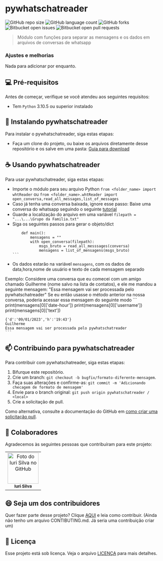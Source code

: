 # pywhatschatreader

![GitHub repo size](https://img.shields.io/github/repo-size/PorthoGamesBR/pywhatschatreader?style=for-the-badge)
![GitHub language count](https://img.shields.io/github/languages/count/PorthoGamesBR/pywhatschatreader?style=for-the-badge)
![GitHub forks](https://img.shields.io/github/forks/PorthoGamesBR/pywhatschatreader?style=for-the-badge)
![Bitbucket open issues](https://img.shields.io/bitbucket/issues/PorthoGamesBR/pywhatschatreader?style=for-the-badge)
![Bitbucket open pull requests](https://img.shields.io/bitbucket/PorthoGamesBR/pywhatschatreader?style=for-the-badge)

> Módulo com funções para separar as mensagens e os dados em arquivos de conversas de whatsapp

### Ajustes e melhorias

Nada para adicionar por enquanto.

## 💻 Pré-requisitos

Antes de começar, verifique se você atendeu aos seguintes requisitos:

* Tem `Python` 3.10.5 ou superior instalado

## 🚀 Instalando pywhatschatreader

Para instalar o pywhatschatreader, siga estas etapas:


- Faça um clone do projeto, ou baixe os arquivos diretamente desse repositório e os salve em uma pasta: [Guia para download](https://docs.github.com/pt/repositories/working-with-files/using-files/downloading-source-code-archives)


## ☕ Usando pywhatschatreader

Para usar pywhatschatreader, siga estas etapas:

- Importe o módulo para seu arquivo Python
    ```from <folder_name> import whtReader```
    ou
    ```from <folder_name>.whtReader import open_conversa,read_all_messages,list_of_messages```
- Caso já tenha uma conversa baixada, ignore esse passo: Baixe uma conversa do whatsapp seguindo o seguinte [tutorial](https://faq.whatsapp.com/1180414079177245/?cms_platform=android)
- Guarde a localização do arquivo em uma variável
    ```filepath = "...\...\Grupo da Familia.txt"```
- Siga os seguintes passos para gerar o objeto/dict
    ````
        def main():
            mensagens = ""
            with open_conversa(filepath):
                msgs_bruto = read_all_messsages(conversa)
                mensagens = list_of_mensagens(msgs_bruto)
    ```
- Os dados estarão na variável ```mensagens```, com os dados de data,hora,nome de usuário e texto de cada mensagem separado

Exemplo:
    Considere uma conversa que eu comecei com um amigo chamado Guilherme (nome salvo na lista de contatos), e ele me mandou a seguinte mensagem:
    "Essa mensagem vai ser processada pelo pywhatschatreader"
    Se eu então usasse o método anterior na nossa conversa, poderia acessar essa mensagem do seguinte modo
    ```
    print(mensagens[0]['date-hour'])
    print(mensagens[0]['username'])
    print(mensagens[0]['text'])

    {'d':'09/01/2023','h':'19:43'}
    Guilherme
    Essa mensagem vai ser processada pelo pywhatschatreader
    ```


## 📫 Contribuindo para pywhatschatreader

Para contribuir com pywhatschatreader, siga estas etapas:

1. Bifurque este repositório.
2. Crie um branch: `git checkout -b bugfix/formato-diferente-mensagem`.
3. Faça suas alterações e confirme-as: `git commit -m 'Adicionando checagem de formato de mensagem'`
4. Envie para o branch original: `git push origin pywhatschatreader / <local>`
5. Crie a solicitação de pull.

Como alternativa, consulte a documentação do GitHub em [como criar uma solicitação pull](https://help.github.com/en/github/collaborating-with-issues-and-pull-requests/creating-a-pull-request).

## 🤝 Colaboradores

Agradecemos às seguintes pessoas que contribuíram para este projeto:

<table>
  <tr>
    <td align="center">
      <a href="#">
        <img src="https://avatars3.githubusercontent.com/u/31936044" width="100px;" alt="Foto do Iuri Silva no GitHub"/><br>
        <sub>
          <b>Iuri Silva</b>
        </sub>
      </a>
    </td>
  </tr>
</table>

## 😄 Seja um dos contribuidores

Quer fazer parte desse projeto? Clique [AQUI](CONTRIBUTING.md) e leia como contribuir.
(Ainda não tenho um arquivo CONTIBUTING.md. Já seria uma contribuição criar um)

## 📝 Licença

Esse projeto está sob licença. Veja o arquivo [LICENÇA](LICENSE.md) para mais detalhes.